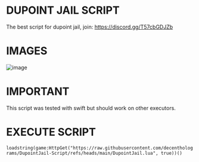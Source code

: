 # DUPOINT JAIL SCRIPT

The best script for dupoint jail, join: https://discord.gg/T57cbGDJZb

# IMAGES

![image](https://github.com/user-attachments/assets/892bbf34-c3ad-4b4c-97ff-7db1859a9495)

# IMPORTANT

This script was tested with swift but should work on other executors.

# EXECUTE SCRIPT

`loadstring(game:HttpGet("https://raw.githubusercontent.com/decentholograms/DupointJail-Script/refs/heads/main/DupointJail.lua", true))()`



